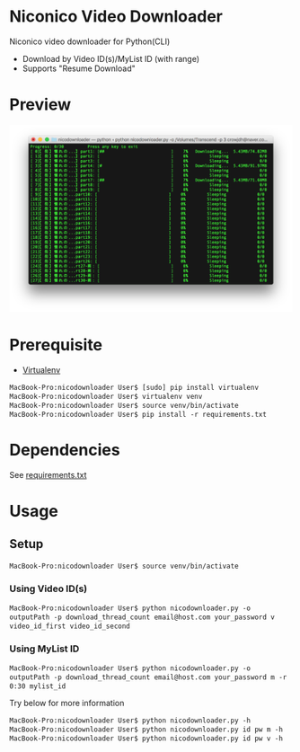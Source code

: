 # Niconico Video Downloader
Niconico video downloader for Python(CLI)

- Download by Video ID(s)/MyList ID (with range)
- Supports "Resume Download"

# Preview
![preview](/images/preview_01.png)

# Prerequisite
- [Virtualenv](https://virtualenv.pypa.io/en/stable/)

```
MacBook-Pro:nicodownloader User$ [sudo] pip install virtualenv
MacBook-Pro:nicodownloader User$ virtualenv venv
MacBook-Pro:nicodownloader User$ source venv/bin/activate
MacBook-Pro:nicodownloader User$ pip install -r requirements.txt
```

# Dependencies
See [requirements.txt](/requirements.txt)

# Usage
## Setup
```
MacBook-Pro:nicodownloader User$ source venv/bin/activate
```

### Using Video ID(s)
```
MacBook-Pro:nicodownloader User$ python nicodownloader.py -o outputPath -p download_thread_count email@host.com your_password v video_id_first video_id_second
```

### Using MyList ID
```
MacBook-Pro:nicodownloader User$ python nicodownloader.py -o outputPath -p download_thread_count email@host.com your_password m -r 0:30 mylist_id
```

Try below for more information
```
MacBook-Pro:nicodownloader User$ python nicodownloader.py -h
MacBook-Pro:nicodownloader User$ python nicodownloader.py id pw m -h
MacBook-Pro:nicodownloader User$ python nicodownloader.py id pw v -h
```
